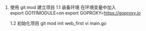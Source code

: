 1. 使用 git mod 建立项目
   1.1  装备环境
        在环境变量中加入  
	export GO111MODULE=on
        export GOPROXY=https://goproxy.io
	
   1.2  初始化项目
        git mod init web_first
	vi main.go
